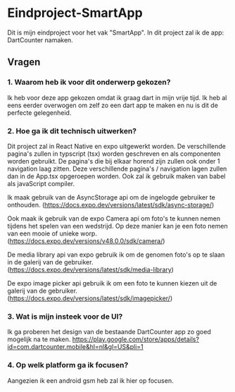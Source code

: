 # Eindproject-SmartApp

Dit is mijn eindproject voor het vak "SmartApp".
In dit project zal ik de app: DartCounter namaken.

## Vragen

### 1. Waarom heb ik voor dit onderwerp gekozen?

Ik heb voor deze app gekozen omdat ik graag dart in mijn vrije tijd.
Ik heb al eens eerder overwogen om zelf zo een dart app te maken en nu is dit de perfecte gelegenheid.

### 2. Hoe ga ik dit technisch uitwerken?

Dit project zal in React Native en expo uitgewerkt worden.
De verschillende pagina's zullen in typscript (tsx) worden geschreven en als componenten worden gebruikt.
De pagina's die bij elkaar horend zijn zullen ook onder 1 navigation laag zitten.
Deze verschillende pagina's / navigation lagen zullen dan in de App.tsx opgeroepen worden.
Ook zal ik gebruik maken van babel als javaScript compiler.


Ik maak gebruik van de AsyncStorage api om de ingelogde gebruiker te onthouden.
(https://docs.expo.dev/versions/latest/sdk/async-storage/)

Ook maak ik gebruik van de expo Camera api om foto's te kunnen nemen tijdens het spelen van een wedstrijd. Op deze manier kan je een foto nemen van een mooie of unieke worp.
(https://docs.expo.dev/versions/v48.0.0/sdk/camera/)
 
De media library api van expo gebruik ik om de genomen foto's op te slaan in de galerij van de gebruiker.
(https://docs.expo.dev/versions/latest/sdk/media-library)

De expo image picker api gebruik ik om een foto te kunnen kiezen uit de galerij van de gebruiker.
(https://docs.expo.dev/versions/latest/sdk/imagepicker/)

### 3. Wat is mijn insteek voor de UI?

Ik ga proberen het design van de bestaande DartCounter app zo goed mogelijk na te maken.
https://play.google.com/store/apps/details?id=com.dartcounter.mobile&hl=nl&gl=US&pli=1

### 4. Op welk platform ga ik focusen?

Aangezien ik een android gsm heb zal ik hier op focusen.
